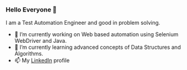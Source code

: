 ### Hello Everyone 👋

I am a Test Automation Engineer and good in problem solving.

- 🔭 I’m currently working on Web based automation using Selenium WebDriver and Java.
- 🌱 I’m currently learning advanced concepts of Data Structures and Algorithms.
- 📫 My [LinkedIn](https://www.linkedin.com/in/mohanrajan-natarajan-sdet/) profile


<!--
**mohan816/mohan816** is a ✨ _special_ ✨ repository because its `README.md` (this file) appears on your GitHub profile.

Here are some ideas to get you started:

- 🔭 I’m currently working on ...
- 🌱 I’m currently learning ...
- 👯 I’m looking to collaborate on ...
- 🤔 I’m looking for help with ...
- 💬 Ask me about ...
- 📫 How to reach me: ...
- 😄 Pronouns: ...
- ⚡ Fun fact: ...
-->
